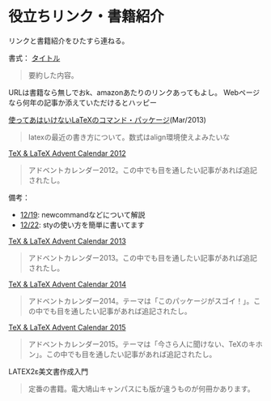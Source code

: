 役立ちリンク・書籍紹介
===========
リンクと書籍紹介をひたすら連ねる。

書式：
[タイトル](https://www.cse.dendai.ac.jp/ 'altはあってもなくても')
> 要約した内容。

URLは書籍なら無しでおk、amazonあたりのリンクあってもよし。
Webページなら何年の記事か添えていただけるとハッピー



[使ってあはいけないLaTeXのコマンド・パッケージ](http://ichiro-maruta.blogspot.jp/2013/03/latex.html)(Mar/2013)
> latexの最近の書き方について。数式はalign環境使えよみたいな


[TeX & LaTeX Advent Calendar 2012](https://atnd.org/events/34318)

> アドベントカレンダー2012。この中でも目を通したい記事があれば追記されたし。

備考：
- [12/19](http://neruko3114.blogspot.jp/2012/12/tex-latex-advent-calendar.html): newcommandなどについて解説
- [12/22](http://neruko3114.blogspot.jp/2012/12/tex-latex-advent-calendar_23.html): styの使い方を簡単に書いてます


[TeX & LaTeX Advent Calendar 2013](http://www.adventar.org/calendars/187)
> アドベントカレンダー2013。この中でも目を通したい記事があれば追記されたし。


[TeX & LaTeX Advent Calendar 2014](http://www.adventar.org/calendars/553)
> アドベントカレンダー2014。テーマは「このパッケージがスゴイ！」。この中でも目を通したい記事があれば追記されたし。


[TeX & LaTeX Advent Calendar 2015](http://www.adventar.org/calendars/929)
> アドベントカレンダー2015。テーマは「今さら人に聞けない、TeXのキホン」。この中でも目を通したい記事があれば追記されたし。


LATEX2ε美文書作成入門
> 定番の書籍。電大鳩山キャンパスにも版が違うものが何冊かあります。
